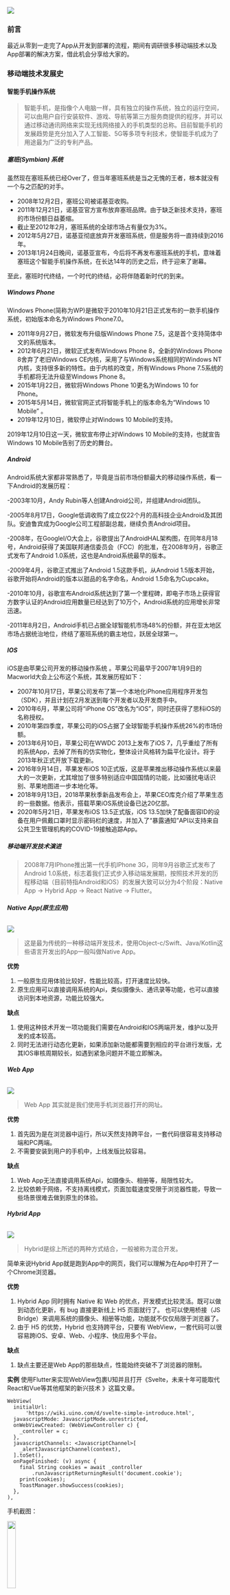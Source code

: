 ![](https://pan.udolphin.com/files/file/2021/12/eafaec801d44b0515f4f9c727ad705de.png)

### **前言**

最近从零到一走完了App从开发到部署的流程，期间有调研很多移动端技术以及App部署的解决方案，借此机会分享给大家的。

### **移动端技术发展史**

#### **智能手机操作系统**

> 智能手机，是指像个人电脑一样，具有独立的操作系统，独立的运行空间，可以由用户自行安装软件、游戏、导航等第三方服务商提供的程序，并可以通过移动通讯网络来实现无线网络接入的手机类型的总称。目前智能手机的发展趋势是充分加入了人工智能、5G等多项专利技术，使智能手机成为了用途最为广泛的专利产品。

##### **塞班(Symbian) 系统**

虽然现在塞班系统已经Over了，但当年塞班系统是当之无愧的王者，根本就没有一个与之匹配的对手。

* 2008年12月2日，塞班公司被诺基亚收购。
* 2011年12月21日，诺基亚官方宣布放弃塞班品牌。由于缺乏新技术支持，塞班的市场份额日益萎缩。
* 截止至2012年2月，塞班系统的全球市场占有量仅为3%。
* 2012年5月27日，诺基亚彻底放弃开发塞班系统，但是服务将一直持续到2016年。
* 2013年1月24日晚间，诺基亚宣布，今后将不再发布塞班系统的手机，意味着塞班这个智能手机操作系统，在长达14年的历史之后，终于迎来了谢幕。

至此，塞班时代终结，一个时代的终结，必将伴随着新时代的到来。

##### **Windows Phone**

Windows Phone(简称为WP)是微软于2010年10月21日正式发布的一款手机操作系统，初始版本命名为Windows Phone7.0。

* 2011年9月27日，微软发布升级版Windows Phone 7.5，这是首个支持简体中文的系统版本。
* 2012年6月21日，微软正式发布Windows Phone 8，全新的Windows Phone 8舍弃了老旧Windows CE内核，采用了与Windows系统相同的Windows NT内核，支持很多新的特性。由于内核的改变，所有Windows Phone 7.5系统的手机都将无法升级至Windows Phone 8。
* 2015年1月22日，微软将Windows Phone 10更名为Windows 10 for Phone。
* 2015年5月14日，微软官网正式将智能手机上的版本命名为“Windows 10 Mobile” 。
* 2019年12月10日，微软停止对Windows 10 Mobile的支持。

2019年12月10日这一天，微软宣布停止对Windows 10 Mobile的支持，也就宣告Windows 10 Mobile告别了历史的舞台。

##### **Android**

Android系统大家都非常熟悉了，毕竟是当前市场份额最大的移动操作系统，看一下Android的发展历程：

\-2003年10月，Andy Rubin等人创建Android公司，并组建Android团队。

\-2005年8月17日，Google低调收购了成立仅22个月的高科技企业Android及其团队。安迪鲁宾成为Google公司工程部副总裁，继续负责Android项目。

\-2008年，在GoogleI/O大会上，谷歌提出了AndroidHAL架构图，在同年8月18号，Android获得了美国联邦通信委员会（FCC）的批准，在2008年9月，谷歌正式发布了Android 1.0系统，这也是Android系统最早的版本。

\-2009年4月，谷歌正式推出了Android 1.5这款手机，从Android 1.5版本开始，谷歌开始将Android的版本以甜品的名字命名，Android 1.5命名为Cupcake。

\-2010年10月，谷歌宣布Android系统达到了第一个里程碑，即电子市场上获得官方数字认证的Android应用数量已经达到了10万个，Android系统的应用增长非常迅速。

\-2011年8月2日，Android手机已占据全球智能机市场48%的份额，并在亚太地区市场占据统治地位，终结了塞班系统的霸主地位，跃居全球第一。

##### **IOS**

iOS是由苹果公司开发的移动操作系统 。苹果公司最早于2007年1月9日的Macworld大会上公布这个系统，其发展历程如下：

* 2007年10月17日，苹果公司发布了第一个本地化iPhone应用程序开发包（SDK），并且计划在2月发送到每个开发者以及开发商手中。
* 2010年6月，苹果公司将“iPhone OS”改名为“iOS”，同时还获得了思科iOS的名称授权。
* 2010年第四季度，苹果公司的iOS占据了全球智能手机操作系统26%的市场份额。
* 2013年6月10日，苹果公司在WWDC 2013上发布了iOS 7，几乎重绘了所有的系统App，去掉了所有的仿实物化，整体设计风格转为扁平化设计。将于2013年秋正式开放下载更新。
* 2016年9月14日，苹果发布iOS 10正式版，这是苹果推出移动操作系统以来最大的一次更新，尤其增加了很多特别适应中国国情的功能，比如骚扰电话识别、苹果地图进一步本地化等。
* 2018年9月13日，2018苹果秋季新品发布会上，苹果CEO库克介绍了苹果生态的一些数据。他表示，搭载苹果iOS系统设备已达20亿部。
* 2020年5月21日，苹果发布iOS 13.5正式版，iOS 13.5加快了配备面容ID的设备在用户佩戴口罩时显示密码栏的速度，并加入了“暴露通知”API以支持来自公共卫生管理机构的COVID-19接触追踪App。

##### **移动端开发技术演进**

> 2008年7月IPhone推出第一代手机IPhone 3G，同年9月谷歌正式发布了Android 1.0系统，标志着我们正式步入移动端发展期，按照技术开发的历程移动端（目前特指Android和iOS）的发展大致可以分为4个阶段：Native App -> Hybrid App -> React Native -> Flutter。

###### **Native App(原生应用)**

![](https://pan.udolphin.com/files/image/2021/12/9838785a4f6af8e8673da018dedf5193.png)

> 这是最为传统的一种移动端开发技术，使用Object-c/Swift、Java/Kotlin这些语言开发出的App一般叫做Native App。

**优势**

1. 一般原生应用体验比较好，性能比较高，打开速度比较快。
2. 原生应用可以直接调用系统的Api，类似摄像头、通讯录等功能，也可以直接访问到本地资源，功能比较强大。

**缺点**

1. 使用这种技术开发一项功能我们需要在Android和IOS两端开发，维护以及开发的成本较高。
2. 同时无法进行动态化更新，如果添加新功能都需要到相应的平台进行发版，尤其IOS审核周期较长，如遇到紧急问题并不能立即解决。

###### **Web App**

![](https://pan.udolphin.com/files/file/2021/11/09a0ab685705341c9b63beb618eb16fe.png)

> Web App 其实就是我们使用手机浏览器打开的网址。

**优势**

1. 首先因为是在浏览器中运行，所以天然支持跨平台，一套代码很容易支持移动端和PC两端。
2. 不需要安装到用户的手机中，上线发版比较容易。

**缺点**

1. Web App无法直接调用系统Api，如摄像头、相册等，局限性较大。
2. 比较依赖于网络，不支持离线模式，页面加载速度受限于浏览器性能，导致一些场景很难去做到原生的体验。

###### **Hybrid App**

![](https://pan.udolphin.com/files/image/2021/12/336c9df4504b8d69e52f3193e3bd8d73.png)

> Hybrid是综上所述的两种方式结合，一般被称为混合开发。

简单来说Hybrid App就是跑到App中的网页，我们可以理解为在App中打开了一个Chrome浏览器。

**优势**

1. Hybrid App 同时拥有 Native 和 Web 的优点，开发模式比较灵活。既可以做到动态化更新，有 bug 直接更新线上 H5 页面就行了。 也可以使用桥接（JS Bridge）来调用系统的摄像头、相册等功能，功能就不仅仅局限于浏览器了。
2. 由于 H5 的优势，Hybrid 也支持跨平台，只要有 WebView，一套代码可以很容易跨iOS、安卓、Web、小程序、快应用多个平台。

**缺点**

1. 缺点主要还是Web App的那些缺点，性能始终突破不了浏览器的限制。

**实例**
使用Flutter来实现WebView包裹U知并且打开《Svelte，未来十年可能取代React和Vue等其他框架的新兴技术
》这篇文章。

```
WebView(
  initialUrl:
      'https://wiki.uino.com/d/svelte-simple-introduce.html',
  javascriptMode: JavascriptMode.unrestricted,
  onWebViewCreated: (WebViewController c) {
    _controller = c;
  },
  javascriptChannels: <JavascriptChannel>[
    _alertJavascriptChannel(context),
  ].toSet(),
  onPageFinished: (v) async {
    final String cookies = await _controller
        .runJavascriptReturningResult('document.cookie');
    print(cookies);
    ToastManager.showSuccess(cookies);
  },
),
```

手机截图：

<img  width="20%" src="https://pan.udolphin.com/files/image/2021/12/ff52f07af9deb1c26474c9d19b14f5bb.png" />

###### **React Native**

> Face Book(现Meta)在研究了许久Hybrid App之后发现其性能始终需要依赖于浏览器的渲染效率，无法突破浏览器渲染的性能瓶颈，于是转而基于React发布了React Native这个框架。

受制于浏览器渲染的性能，React Native 吸取经验将渲染这部分交给 Native 来做，大大提高了体验。

![](https://pan.udolphin.com/files/image/2021/12/608f6525aa9db5c6a251963dc3206c1d.png)

RN 中直接使用 JavaScriptCore 来提供 JS 的运行环境，通过 Bridge 去通知 Native 绘制界面，所以最终页面是由Native绘制的，性能相较于Hybrid App要好上不少。

但是受限于JS与Native通信的性能消耗，性能上依然不及Native。

![](https://pan.udolphin.com/files/file/2021/11/541b28f1668ea956576f03d660a49ae2.png)

###### **Flutter**

> Flutter吸收了前面的经验，它既没有使用WebView，也没有使用原生控件进行绘制，而是自己实现了一套高性能渲染引擎来绘制UI，这个引擎就是大名鼎鼎的Skia，Skia是一个2D绘图引擎库，Chrome和Android都是采用Skia作为引擎。Flutter完美的解决了跨平台代码复用和性能问题。

**局限性**

Flutter并不是无所不能的，也存在一些局限性，比如

1. UI平台一致性： 由于Flutter使用自己的引擎进行UI渲染，而不是用原生控件渲染，导致控件显示效果和原生不是完全一样。
2. 动态化更新： 动态化功能在国内来说是一项非常重要的功能，Google官方已经明确现阶段不会实现动态化功能。

#### **小结**

Flutter如此优秀那么以后是否只使用Flutter就可以了呢？笔者认为答案是否定的，在未来很长的一段时间内应该是Native App、Hybrid、React Native、Flutter共存的时代。

* 首先原生开发时无法完全避开的，一些系统级Api必须使用原生开发。
* Hybrid虽然性能有一些缺陷，但是由于其快速迭代功能的特性，依然有其适合的场景，比如一些活动页面都是使用WebView来实现的。
* React Native可以使用原生控件渲染，因此，如果您需要使用原生控件而又想跨平台，React Native是不错的选择。

#### **App之间通信方式总结**

#### **URL Scheme**

> 由于手机上的沙盒机制，在保证了用户隐私安全的同时也限制了应用之间合理的信息共享，所以开发商提供了一个方法可以再App之间跳转：URL Scheme。通过该方法，可以实现App的互相调用功能。

**组成**

一个完整的 URL Scheme 应该分为 Scheme、Action、Parameter、Value 这 4 个部分，中间用冒号（ :）、斜线 （/）、问号 （?）、等号（=）相连接。举个例子：

```
alipay://open?page=payPage&title=pay
```

它对应的四个部分：

* Scheme（头）:alipay
* Action（动作）:open
* Parameter（参数: page、title
* Value（值: payPage、pay

大家可以尝试在浏览器中输入`weixin://`之后观察会发生什么。

#### **Deeplink**

> 指向某个具体内容页面的链接称为Deeplink（深度链接）。

在 web 开发领域，例如 https://developer.apple.com/ 是指向某个首页的链接， https://developer.apple.com/develop/ 是指向具体内容页的链接。

在移动端开发领域，也想做到像定位一个网页一样，用一种特殊的 URL 来定位一个应用甚至应用里某个具体的功能。

* 定位某个应用，发挥作用的就是URL 的 scheme 部分，但是需要注意的是应用的URL scheme 并不唯一，也就是说一个应用可以“起多个名”，不同应用的URL scheme也可能因为名字一样发生冲突。
* 定位到某个应用的某个具体页面，即点击一个链接后，直接链接到App内部的某个页面，而不仅仅是启动 App，要实现这一效果就需要用到deeplink。

deeplink实质上就是在URL scheme的基础上，附加了更多的信息传递给被唤起的App侧，。

### **IOS上线方式总结**

|  | App Store | In House | Apple Business Manager |
| --- | --------- | -------- | ---------------------- |
| 分发方式 | 安装包上传到App store，用户从App Store下载。 | 安装包由开发者自行存储、自行分发 | 安装包存储在App Store MDM、输入兑换码或者访问链接进行兑换 |
| 可用性 | 所有在Apple注册的国家或地区，公开发布 | 仅限自己组织内部的员工 | 69个国家与地区，私密发布 |
| 用户要求 | 公众用户 | 仅限分发给自己组织内部户的员工 | 定制应用组织的员工 |
| 应用审核 | 需要 | 不需要 | 需要（相对容易通过） |
| 账号申请费用 | 个人或组织，99$ / 年 | 组织申请，299$ / 年 | 仅限组织申请，免费，最长五天 |
| 典型应用场景 | 分发普通大众化应用 | 企业内部测试用 | 1. 企业内部应用 <br> 2. 定制应用 |
